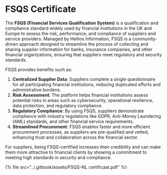 # FSQS Certificate

The **FSQS (Financial Services Qualification System)** is a qualification and compliance standard widely used by financial institutions in the UK and Europe to assess the risk, performance, and compliance of suppliers and service providers. Managed by Hellios Information, FSQS is a community-driven approach designed to streamline the process of collecting and sharing supplier information for banks, insurance companies, and other financial organizations, ensuring that suppliers meet regulatory and security standards.

FSQS provides benefits such as:

1. **Centralized Supplier Data**: Suppliers complete a single questionnaire for all participating financial institutions, reducing duplicated efforts and administrative burdens.
2. **Risk Assessment**: The platform helps financial institutions assess potential risks in areas such as cybersecurity, operational resilience, data protection, and regulatory compliance.
3. **Regulatory Compliance**: By using FSQS, suppliers demonstrate compliance with industry regulations like GDPR, Anti-Money Laundering (AML) standards, and other financial service requirements.
4. **Streamlined Procurement**: FSQS enables faster and more efficient procurement processes, as suppliers are pre-qualified and vetted, enhancing trust and collaboration across the financial sector.

For suppliers, being FSQS-certified increases their credibility and can make them more attractive to financial clients by showing a commitment to meeting high standards in security and compliance.

{% file src="../.gitbook/assets/FSQS-NL certificaat.pdf" %}
